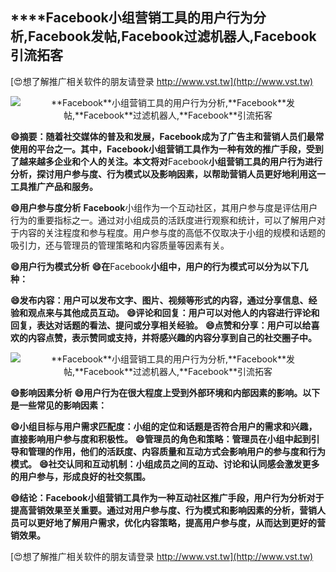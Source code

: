 ## ****Facebook**小组营销工具的用户行为分析,**Facebook**发帖,**Facebook**过滤机器人,**Facebook**引流拓客**

[😍想了解推广相关软件的朋友请登录 http://www.vst.tw](http://www.vst.tw)

 <center><img src="https://vst.tw/MP4/tuiguang/png/7.png" alt="**Facebook**小组营销工具的用户行为分析,**Facebook**发帖,**Facebook**过滤机器人,**Facebook**引流拓客"></center>

**😄摘要：随着社交媒体的普及和发展，**Facebook**成为了广告主和营销人员们最常使用的平台之一。其中，**Facebook**小组营销工具作为一种有效的推广手段，受到了越来越多企业和个人的关注。本文将对**Facebook**小组营销工具的用户行为进行分析，探讨用户参与度、行为模式以及影响因素，以帮助营销人员更好地利用这一工具推广产品和服务。**

**😄用户参与度分析**
**Facebook**小组作为一个互动社区，其用户参与度是评估用户行为的重要指标之一。通过对小组成员的活跃度进行观察和统计，可以了解用户对于内容的关注程度和参与程度。用户参与度的高低不仅取决于小组的规模和话题的吸引力，还与管理员的管理策略和内容质量等因素有关。

**😄用户行为模式分析**
**😄在**Facebook**小组中，用户的行为模式可以分为以下几种：**

**😄发布内容：用户可以发布文字、图片、视频等形式的内容，通过分享信息、经验和观点来与其他成员互动。**
**😄评论和回复：用户可以对他人的内容进行评论和回复，表达对话题的看法、提问或分享相关经验。**
**😄点赞和分享：用户可以给喜欢的内容点赞，表示赞同或支持，并将感兴趣的内容分享到自己的社交圈子中。**

 <center><img src="https://vst.tw/MP4/tuiguang/png/0.png" alt="**Facebook**小组营销工具的用户行为分析,**Facebook**发帖,**Facebook**过滤机器人,**Facebook**引流拓客"></center>

**😄影响因素分析**
**😄用户行为在很大程度上受到外部环境和内部因素的影响。以下是一些常见的影响因素：**

**😄小组目标与用户需求匹配度：小组的定位和话题是否符合用户的需求和兴趣，直接影响用户参与度和积极性。**
**😄管理员的角色和策略：管理员在小组中起到引导和管理的作用，他们的活跃度、内容质量和互动方式会影响用户的参与度和行为模式。**
**😄社交认同和互动机制：小组成员之间的互动、讨论和认同感会激发更多的用户参与，形成良好的社交氛围。**

**😄结论：**Facebook**小组营销工具作为一种互动社区推广手段，用户行为分析对于提高营销效果至关重要。通过对用户参与度、行为模式和影响因素的分析，营销人员可以更好地了解用户需求，优化内容策略，提高用户参与度，从而达到更好的营销效果。**

[😍想了解推广相关软件的朋友请登录 http://www.vst.tw](http://www.vst.tw)



